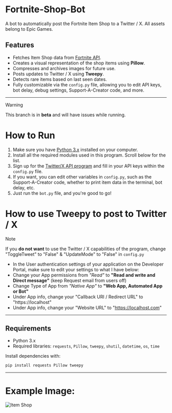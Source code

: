 # Fortnite-Shop-Bot
A bot to automatically post the Fortnite Item Shop to a Twitter / X. All assets belong to Epic Games.

## Features
- Fetches Item Shop data from [Fortnite API](https://fortnite-api.com/).
- Creates a visual representation of the shop items using **Pillow**.
- Compresses and archives images for future use.
- Posts updates to Twitter / X using **Tweepy**.
- Detects rare items based on last seen dates.
- Fully customizable via the `config.py` file, allowing you to edit API keys, bot delay, debug settings, Support-A-Creator code, and more.

--------------
> [!WARNING]  
> This branch is in **beta** and will have issues while running.

# How to Run

1. Make sure you have [Python 3.x](https://www.python.org/downloads/) installed on your computer.
2. Install all the required modules used in this program. Scroll below for the list.
3. Sign up for the [Twitter/X API program](https://developer.x.com/en/docs/platform-overview) and fill in your API keys within the `config.py` file.
4. If you want, you can edit other variables in `config.py`, such as the Support-A-Creator code, whether to print item data in the terminal, bot delay, etc.
5. Just run the `bot.py` file, and you're good to go!

# How to use Tweepy to post to Twitter / X
> [!NOTE]  
> If you **do not want** to use the Twitter / X capabilities of the program, change "ToggleTweet" to "False" & "UpdateMode" to "False" in `config.py`
*  In the User authentication settings of your application on the Developer Portal, make sure to edit your settings to what I have below:
*  Change your App permissions from *"Read"* to **"Read and write and Direct message"** (keep Request email from users off)
*  Change Type of App from *"Native App"* to **"Web App, Automated App or Bot"**
*  Under App info, change your "Callback URI / Redirect URL" to "https://localhost"
*  Under App info, change your "Website URL" to "https://localhost.com"

--------------

## Requirements
- Python 3.x
- Required libraries: `requests`, `Pillow`, `tweepy`, `shutil`, `datetime`, `os`, `time`

Install dependencies with:
```bash
pip install requests Pillow tweepy
```
--------------

# Example Image:
![Item Shop](https://pbs.twimg.com/media/GE-gTvBXUAAJnuJ?format=jpg&name=4096x4096)
